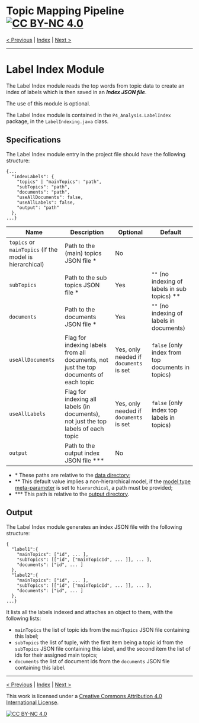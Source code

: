 # Topic Mapping Pipeline [![CC BY-NC 4.0][cc-by-nc-shield]][cc-by-nc]

[< Previous](ExportModule.md) | [Index](index.md) | [Next >](TopicDistributionModule.md)

---

# Label Index Module

The Label Index module reads the top words from topic data to create an index of labels which is then saved in 
an ***Index JSON file***.

The use of this module is optional.

The Label Index module is contained in the `P4_Analysis.LabelIndex` package, in the `LabelIndexing.java` class.

## Specifications

The Label Index module entry in the project file should have the following structure:
```json5
{...
  "indexLabels": {
    "topics" | "mainTopics": "path",
    "subTopics": "path",
    "documents": "path",
    "useAllDocuments": false,
    "useAllLabels": false,
    "output": "path"
  },
...}
``` 

| Name | Description | Optional | Default |
| --- | --- | --- | --- |
| `topics` or `mainTopics` (if the model is hierarchical) | Path to the (main) topics JSON file * | No | |
| `subTopics` | Path to the sub topics JSON file * | Yes | `""` (no indexing of labels in sub topics) ** |
| `documents` | Path to the documents JSON file * | Yes | `""` (no indexing of labels in documents) |
| `useAllDocuments` | Flag for indexing labels from all documents, not just the top documents of each topic | Yes, only needed if `documents` is set | `false` (only index from top documents in topics) |
| `useAllLabels` | Flag for indexing all labels (in documents), not just the top labels of each topic  | Yes, only needed if `documents` is set | `false` (only index top labels in topics) |
| `output` | Path to the output index JSON file *** | No | |
- \* These paths are relative to the [data directory](MetaParameters.md);
- \** This default value implies a non-hierarchical model, if the [model type meta-parameter](MetaParameters.md) is set to `hierarchical`, a path must be provided;
- \*** This path is relative to the [output directory](MetaParameters.md).

## Output

The Label Index module generates an index JSON file with the following structure:
```json5
{
  "label1":{
    "mainTopics": ["id", ... ],
    "subTopics": [["id", ["mainTopicId", ... ]], ... ],
    "documents": ["id", ... ]
  },
  "label2":{
    "mainTopics": ["id", ... ],
    "subTopics": [["id", ["mainTopicId", ... ]], ... ],
    "documents": ["id", ... ]
  },
...}
```

It lists all the labels indexed and attaches an object to them, with the following lists:
- `mainTopics` the list of topic ids from the `mainTopics` JSON file containing this label;
- `subTopics` the list of tuple, with the first item being a topic id from the `subTopics` JSON file containing this 
label, and the second item the list of ids for their assigned main topics;
- `documents` the list of document ids from the `documents` JSON file containing this label.

---

[< Previous](ExportModule.md) | [Index](index.md) | [Next >](TopicDistributionModule.md)

This work is licensed under a [Creative Commons Attribution 4.0 International
License][cc-by-nc].

[![CC BY-NC 4.0][cc-by-nc-image]][cc-by-nc]

[cc-by-nc]: http://creativecommons.org/licenses/by-nc/4.0/
[cc-by-nc-image]: https://i.creativecommons.org/l/by-nc/4.0/88x31.png
[cc-by-nc-shield]: https://img.shields.io/badge/License-CC%20BY--NC%204.0-lightgrey.svg

